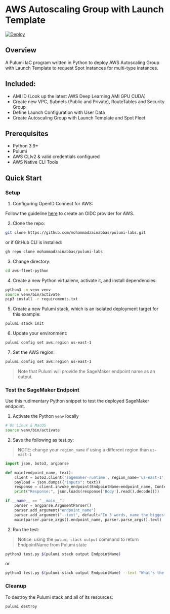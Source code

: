 # AWS Autoscaling Group with Launch Template

[![Deploy](https://get.pulumi.com/new/button.svg)](https://app.pulumi.com/new)

## Overview

A Pulumi IaC program written in Python to deploy AWS Autoscaling Group with Launch Template to request Spot Instances for multi-type instances.

## Included:

- AMI ID (Look up the latest AWS Deep Learning AMI GPU CUDA)
- Create new VPC, Subnets (Public and Private), RouteTables and Security Group
- Define Launch Configuration with User Data
- Create Autoscaling Group with Launch Template and Spot Fleet

## Prerequisites

* Python 3.9+
* Pulumi
* AWS CLIv2 & valid credentials configured
* AWS Native CLI Tools

## Quick Start

### Setup

1. Configuring OpenID Connect for AWS:

Follow the guideline [here](https://www.pulumi.com/docs/pulumi-cloud/oidc/aws/) to create an OIDC provider for AWS.

2. Clone the repo:

```bash
git clone https://github.com/mohammadzainabbas/pulumi-labs.git
```

or if GitHub CLI is installed:

```bash
gh repo clone mohammadzainabbas/pulumi-labs
```

3. Change directory:

```bash
cd aws-fleet-python
```

4. Create a new Python virtualenv, activate it, and install dependencies:

```bash
python3 -m venv venv
source venv/bin/activate
pip3 install -r requirements.txt
```

5. Create a new Pulumi stack, which is an isolated deployment target for this example:

```bash
pulumi stack init
```

6. Update your environment:

```bash
pulumi config set aws:region us-east-1
```

7. Set the AWS region:

```bash
pulumi config set aws:region us-east-1
```

> Note that Pulumi will provide the SageMaker endpoint name as an output.

### Test the SageMaker Endpoint

Use this rudimentary Python snippet to test the deployed SageMaker endpoint.

1. Activate the Python `venv` locally

```bash
# On Linux & MacOS
source venv/bin/activate
```

2. Save the following as test.py:

> NOTE: change your `region_name` if using a different region than `us-east-1`

```python
import json, boto3, argparse

def main(endpoint_name, text):
    client = boto3.client('sagemaker-runtime', region_name='us-east-1')
    payload = json.dumps({"inputs": text})
    response = client.invoke_endpoint(EndpointName=endpoint_name, ContentType="application/json", Body=payload)
    print("Response:", json.loads(response['Body'].read().decode()))

if __name__ == "__main__":
    parser = argparse.ArgumentParser()
    parser.add_argument("endpoint_name")
    parser.add_argument("--text", default="In 3 words, name the biggest mountain on earth?")
    main(parser.parse_args().endpoint_name, parser.parse_args().text)
```

2. Run the test:

> Notice: using the `pulumi stack output` command to return EndpointName from Pulumi state

```bash
python3 test.py $(pulumi stack output EndpointName)
```

or 

```bash
python3 test.py $(pulumi stack output EndpointName) --text "What's the most beautiful thing in life ? Provide a short essay on this."
```

### Cleanup

To destroy the Pulumi stack and all of its resources:

```bash
pulumi destroy
```
